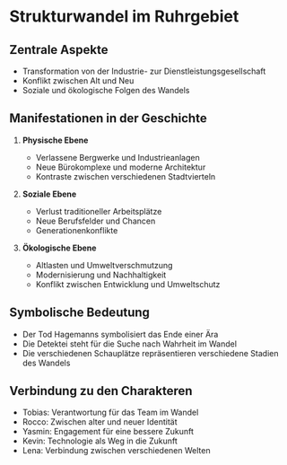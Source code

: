 # Strukturwandel im Ruhrgebiet

## Zentrale Aspekte
- Transformation von der Industrie- zur Dienstleistungsgesellschaft
- Konflikt zwischen Alt und Neu
- Soziale und ökologische Folgen des Wandels

## Manifestationen in der Geschichte
1. **Physische Ebene**
   - Verlassene Bergwerke und Industrieanlagen
   - Neue Bürokomplexe und moderne Architektur
   - Kontraste zwischen verschiedenen Stadtvierteln

2. **Soziale Ebene**
   - Verlust traditioneller Arbeitsplätze
   - Neue Berufsfelder und Chancen
   - Generationenkonflikte

3. **Ökologische Ebene**
   - Altlasten und Umweltverschmutzung
   - Modernisierung und Nachhaltigkeit
   - Konflikt zwischen Entwicklung und Umweltschutz

## Symbolische Bedeutung
- Der Tod Hagemanns symbolisiert das Ende einer Ära
- Die Detektei steht für die Suche nach Wahrheit im Wandel
- Die verschiedenen Schauplätze repräsentieren verschiedene Stadien des Wandels

## Verbindung zu den Charakteren
- Tobias: Verantwortung für das Team im Wandel
- Rocco: Zwischen alter und neuer Identität
- Yasmin: Engagement für eine bessere Zukunft
- Kevin: Technologie als Weg in die Zukunft
- Lena: Verbindung zwischen verschiedenen Welten 